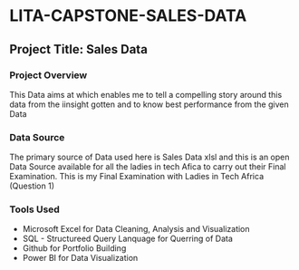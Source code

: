 # LITA-CAPSTONE-SALES-DATA


## Project Title: Sales Data

### Project Overview

This Data aims at which enables me to tell a compelling story around this data from the iinsight gotten and to know best performance from the given Data

### Data Source
The primary source of Data used here is Sales Data xlsl and this is an open Data Source available for all the ladies in tech Afica to carry out their Final Examination. This is my Final Examination with Ladies in Tech Africa (Question 1)

### Tools Used
- Microsoft Excel for Data Cleaning, Analysis and Visualization
- SQL - Structureed Query Lanquage for Querring of Data
- Github for Portfolio Building
- Power BI for Data Visualization
